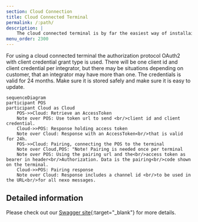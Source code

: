 ```yaml
---
section: Cloud Connection
title: Cloud Connected Terminal
permalink: /:path/
description: |
    The cloud connected terminal is by far the easiest way of installaing a terminal at customer.
menu_order: 2300
---
```


For using a cloud connected terminal the authorization protocol OAuth2 with client credential grant type is used. There will be one client id and client credential per integrator, but there may be situations depending on customer, that an integrator may have more than one. The credentials is valid for 24 months. Make sure it is stored safely and make sure it is easy to update.

```mermaid
sequenceDiagram
participant POS
participant Cloud as Cloud
    POS->>Cloud: Retrieve an AccessToken
    Note over POS: Use token url to send <br/>client id and client credential.
    Cloud->>POS: Response holding access token
    Note over Cloud: Response with an AccessToken<br/>that is valid for 24h.
    POS->>Cloud: Pairing, connecting the POS to the terminal
    Note over Cloud,POS: "Note! Pairing is needed once per terminal
    Note over POS: Using the pairing url and the<br/>access token as bearer in header<br/>Authorization. Data is the pairing<br/>code shown on the terminal.
    Cloud->>POS: Pairing response
    Note over Cloud: Response includes a channel id <br/>to be used in the URL<br/>for all nexo messages.
```

## Detailed information

Please check out our [Swagger site][swagger]{:target="_blank"} for more details.

[swagger]: https://cloudconnect.stage.swedbankpay.com/swagger-ui/index.html
